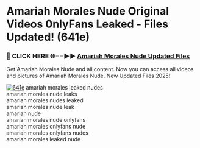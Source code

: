# Amariah Morales Nude Original Videos 0nlyFans Leaked - Files Updated! (641e)

<h3>🔴 CLICK HERE 🌐==►► <a href="https://tinyurl.com/5h6xmrr3" rel="nofollow">Amariah Morales Nude Updated Files</a></h3>

Get Amariah Morales Nude and all content. Now you can access all videos and pictures of Amariah Morales Nude. New Updated Files 2025!

[![641e](https://i.imgur.com/KVD873Z.gif)](https://tinyurl.com/5h6xmrr3)
amariah morales leaked nudes<br>
amariah morales nude leaks<br>
amariah morales nudes leaked<br>
amariah morales nude leak<br>
amariah nude<br>
amariah morales nude onlyfans<br>
amariah morales onlyfans nude<br>
amariah morales onlyfans nudes<br>
amariah morales leaked nude